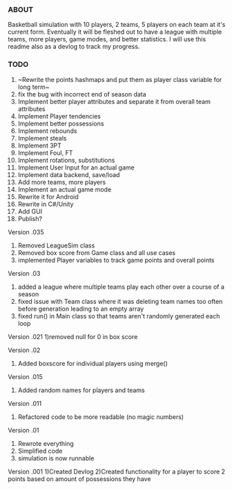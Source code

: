 ### ABOUT
Basketball simulation with 10 players, 2 teams, 5 players on each team at it's current form. Eventually it will be fleshed out to have a league with multiple teams, more players, game modes, and better statistics. I will use this readme also as a devlog to track my progress.

### TODO

1) ~Rewrite the points hashmaps and put them as player class variable for long term~
2) fix the bug with incorrect end of season data
3) Implement better player attributes and separate it from overall team attributes
4) Implement Player tendencies
5) Implement better possessions
6) Implement rebounds
7) Implement steals
8) Implement 3PT
9) Implement Foul, FT
10) Implement rotations, substitutions
11) Implement User Input for an actual game
12) Implement data backend, save/load
13) Add more teams, more players
14) Implement an actual game mode
15) Rewrite it for Android
16) Rewrite in C#/Unity
17) Add GUI
18) Publish?

Version .035
1) Removed LeagueSim class
2) Removed box score from Game class and all use cases
2) implemented Player variables to track game points and overall points

Version .03
1) added a league where multiple teams play each other over a course of a season
2) fixed issue with Team class where it was deleting team names too often before generation leading to an empty array
3) fixed run() in Main class so that teams aren't randomly generated each loop

Version .021
1)removed null for 0 in box score

Version .02
1) Added boxscore for individual players using merge()

Version .015
1) Added random names for players and teams

Version .011
1) Refactored code to be more readable (no magic numbers)

Version .01
1) Rewrote everything
2) Simplified code
3) simulation is now runnable

Version .001
1)Created Devlog
2)Created functionality for a player to score 2 points based on amount of possessions they have
